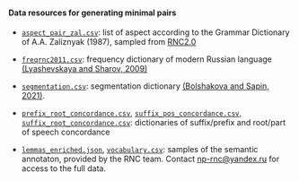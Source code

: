 #### Data resources for generating minimal pairs


- [`aspect_pair_zal.csv`](./aspect_pair_zal.csv): list of aspect according to the Grammar Dictionary of A.A. Zaliznyak (1987), sampled from [RNC2.0](https://github.com/olesar/RNC2.0/blob/main/data/lists/aspect_pair_zal.txt)
- [`freqrnc2011.csv`](./freqrnc2011.csv): frequency dictionary of modern Russian language [(Lyashevskaya and Sharov, 2009)](http://dict.ruslang.ru/freq.php)

- [`segmentation.csv`](./segmentation.csv): segmentation dictionary [(Bolshakova and Sapin, 2021)](https://www.dialog-21.ru/media/5501/bolshakovaeiplussapinas020.pdf).

- [`prefix_root_concordance.csv`](./prefix_root_concordance.csv), [`suffix_pos_concordance.csv`](./suffix_pos_concordance.csv), [`suffix_root_concordance.csv`](./suffix_root_concordance.csv): dictionaries of suffix/prefix and root/part of speech concordance

- [`lemmas_enriched.json`](./lemmas_enriched.json), [`vocabulary.csv`](./vocabulary.csv): samples of the semantic annotaton, provided by the RNC team. Contact [np-rnc\@yandex.ru](mailto:np-rnc\@yandex.ru) for access to the full data.

